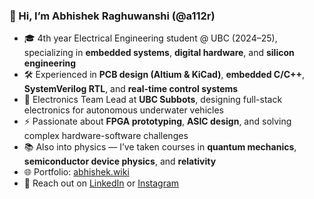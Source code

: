 ### 👋 Hi, I’m Abhishek Raghuwanshi (@a112r)

- 🎓 4th year Electrical Engineering student @ UBC (2024–25), specializing in **embedded systems**, **digital hardware**, and **silicon engineering**
- 🛠️ Experienced in **PCB design (Altium & KiCad)**, **embedded C/C++**, **SystemVerilog RTL**, and **real-time control systems**
- 🤖 Electronics Team Lead at **UBC Subbots**, designing full-stack electronics for autonomous underwater vehicles
- ⚡ Passionate about **FPGA prototyping**, **ASIC design**, and solving complex hardware-software challenges
- 📚 Also into physics — I’ve taken courses in **quantum mechanics**, **semiconductor device physics**, and **relativity**
- 🌐 Portfolio: [abhishek.wiki](https://www.abhishek.wiki)
- 💬 Reach out on [LinkedIn](https://linkedin.com/in/a112r/) or [Instagram](https://instagram.com/abh1shek.r)

<!---
a112r/a112r is a ✨ special ✨ repository because its `README.md` (this file) appears on your GitHub profile.
You can click the Preview link to take a look at your changes.
--->

